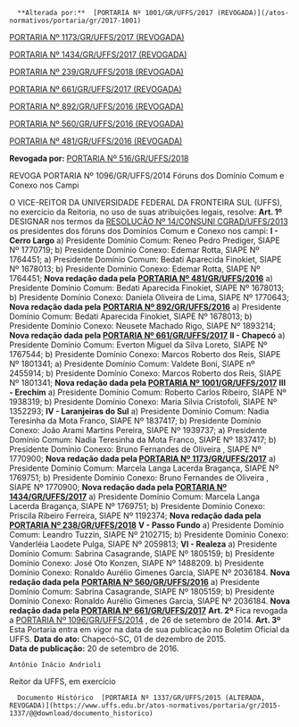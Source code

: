       **Alterada por:**  [PORTARIA Nº 1001/GR/UFFS/2017 (REVOGADA)](/atos-normativos/portaria/gr/2017-1001) 

  [PORTARIA Nº 1173/GR/UFFS/2017 (REVOGADA)](/atos-normativos/portaria/gr/2017-1173) 

  [PORTARIA Nº 1434/GR/UFFS/2017 (REVOGADA)](/atos-normativos/portaria/gr/2017-1434) 

  [PORTARIA Nº 239/GR/UFFS/2018 (REVOGADA)](/atos-normativos/portaria/gr/2018-0239) 

  [PORTARIA Nº 661/GR/UFFS/2017 (REVOGADA)](/atos-normativos/portaria/gr/2017-0661) 

  [PORTARIA Nº 892/GR/UFFS/2016 (REVOGADA)](/atos-normativos/portaria/gr/2016-0892) 

  [PORTARIA Nº 560/GR/UFFS/2016 (REVOGADA)](/atos-normativos/portaria/gr/2016-0560) 

  [PORTARIA Nº 481/GR/UFFS/2016 (REVOGADA)](/atos-normativos/portaria/gr/2016-0481) 

 **Revogada por:**  [PORTARIA Nº 516/GR/UFFS/2018](/atos-normativos/portaria/gr/2018-0516) 

   REVOGA PORTARIA Nº 1096/GR/UFFS/2014 Fóruns dos Domínio Comum e Conexo nos Campi  

 O VICE-REITOR DA UNIVERSIDADE FEDERAL DA FRONTEIRA SUL (UFFS), no exercício da Reitoria, no uso de suas atribuições legais, resolve:   **Art. 1º** DESIGNAR nos termos da [RESOLUÇÃO Nº 14/CONSUNI CGRAD/UFFS/2013](https://www.uffs.edu.br/atos-normativos/resolucao/consunicgrad/2013-0014)  os presidentes dos fóruns dos Domínios Comum e Conexo nos campi: **I - Cerro Largo**  a) Presidente Domínio Comum: Reneo Pedro Prediger, SIAPE Nº 1770719;  b) Presidente Domínio Conexo: Edemar Rotta, SIAPE Nº 1764451;  a) Presidente Domínio Comum: Bedati Aparecida Finokiet, SIAPE Nº 1678013; b) Presidente Domínio Conexo: Edemar Rotta, SIAPE Nº 1764451; **Nova redação dada pela**   [**PORTARIA Nº 481/GR/UFFS/2016**](https://www.uffs.edu.br/atos-normativos/portaria/gr/2016-0481)  a) Presidente Domínio Comum: Bedati Aparecida Finokiet, SIAPE Nº 1678013; b) Presidente Domínio Conexo: Daniela Oliveira de Lima, SIAPE Nº 1770643; **Nova redação dada pela**   [**PORTARIA Nº 892/GR/UFFS/2016**](https://www.uffs.edu.br/atos-normativos/portaria/gr/2016-0892)  a) Presidente Domínio Comum: Bedati Aparecida Finokiet, SIAPE Nº 1678013; b) Presidente Domínio Conexo: Neusete Machado Rigo, SIAPE Nº 1893214; **Nova redação dada pela [PORTARIA Nº 661/GR/UFFS/2017](https://www.uffs.edu.br/atos-normativos/portaria/gr/2017-0661)**  **II - Chapecó**  a) Presidente Domínio Comum: Everton Miguel da Silva Loreto, SIAPE Nº 1767544;  b) Presidente Domínio Conexo: Marcos Roberto dos Reis, SIAPE Nº 1801341;  a) Presidente Domínio Comum: Valdete Boni, SIAPE nº 2455914; b) Presidente Domínio Conexo: Marcos Roberto dos Reis, SIAPE Nº 1801341; **Nova redação dada pela [PORTARIA Nº 1001/GR/UFFS/2017](https://www.uffs.edu.br/atos-normativos/portaria/gr/2017-1001)**  **III - Erechim**  a) Presidente Domínio Comum: Roberto Carlos Ribeiro, SIAPE Nº 1938319; b) Presidente Domínio Conexo: Maria Silvia Cristofoli, SIAPE Nº 1352293; **IV - Laranjeiras do Sul**  a) Presidente Domínio Comum: Nadia Teresinha da Mota Franco, SIAPE Nº 1837417;  b) Presidente Domínio Conexo: João Arami Martins Pereira, SIAPE Nº 1939737;  a) Presidente Domínio Comum: Nadia Teresinha da Mota Franco, SIAPE Nº 1837417; b) Presidente Domínio Conexo: Bruno Fernandes de Oliveira , SIAPE Nº 1770900; **Nova redação dada pela [PORTARIA Nº 1173/GR/UFFS/2017](https://www.uffs.edu.br/atos-normativos/portaria/gr/2017-1173)**  a) Presidente Domínio Comum: Marcela Langa Lacerda Bragança, SIAPE Nº 1769751; b) Presidente Domínio Conexo: Bruno Fernandes de Oliveira , SIAPE Nº 1770900; **Nova redação dada pela [PORTARIA Nº 1434/GR/UFFS/2017](https://www.uffs.edu.br/atos-normativos/portaria/gr/2017-1434)**  a) Presidente Domínio Comum: Marcela Langa Lacerda Bragança, SIAPE Nº 1769751; b) Presidente Domínio Conexo: Priscila Ribeiro Ferreira, SIAPE Nº 1192374; **Nova redação dada pela [PORTARIA Nº 238/GR/UFFS/2018](https://www.uffs.edu.br/atos-normativos/portaria/gr/2018-0238)**  **V - Passo Fundo**  a) Presidente Domínio Comum: Leandro Tuzzin, SIAPE Nº 2102715; b) Presidente Domínio Conexo: Vanderléia Laodete Pulga, SIAPE Nº 2059813; **VI - Realeza**  a) Presidente Domínio Comum: Sabrina Casagrande, SIAPE Nº 1805159; b) Presidente Domínio Conexo: José Oto Konzen, SIAPE Nº 1488209.  b) Presidente Domínio Conexo: Ronaldo Aurélio Gimenes Garcia, SIAPE Nº 2036184. **Nova redação dada pela**   [**PORTARIA Nº 560/GR/UFFS/2016**](https://www.uffs.edu.br/atos-normativos/portaria/gr/2016-0560)  a) Presidente Domínio Comum: Sabrina Casagrande, SIAPE Nº 1805159; b) Presidente Domínio Conexo: Ronaldo Aurélio Gimenes Garcia, SIAPE Nº 2036184. **Nova redação dada pela [PORTARIA Nº 661/GR/UFFS/2017](https://www.uffs.edu.br/atos-normativos/portaria/gr/2017-0661)**    **Art. 2º** Fica revogada a [PORTARIA Nº 1096/GR/UFFS/2014](https://www.uffs.edu.br/atos-normativos/portaria/gr/2014-1096)  , de 26 de setembro de 2014.   **Art. 3º** Esta Portaria entra em vigor na data de sua publicação no Boletim Oficial da UFFS.      **Data do ato:** Chapecó-SC, 01 de dezembro de 2015.   
 **Data de publicação:**  20 de setembro de 2016. 

    Antônio Inácio Andrioli   
 Reitor da UFFS, em exercício 

      Documento Histórico  [PORTARIA Nº 1337/GR/UFFS/2015 (ALTERADA, REVOGADA)](https://www.uffs.edu.br/atos-normativos/portaria/gr/2015-1337/@@download/documento_historico)     
      